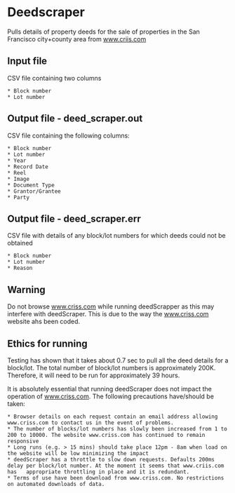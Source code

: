 Deedscraper
===========

Pulls details of property deeds for the sale of properties in the San Francisco city+county area from www.criis.com


Input file
----------

CSV file containing two columns

    * Block number
    * Lot number


Output file - deed_scraper.out
------------------------------

CSV file containing the following columns:

    * Block number
    * Lot number
    * Year
    * Record Date
    * Reel
    * Image
    * Document Type
    * Grantor/Grantee
    * Party

Output file - deed_scraper.err
------------------------------

CSV file with details of any block/lot numbers for which deeds could not be obtained

    * Block number
    * Lot number
    * Reason

Warning
-------

Do not browse www.criss.com while running deedScrapper as this may interfere with deedScraper. This is due to the way the www.criss.com website ahs been coded.


Ethics for running
-------------------

Testing has shown that it takes about 0.7 sec to pull all the deed details for a block/lot. The total number of block/lot numbers is approximately 200K. Therefore, it will need to be run for approximately 39 hours.

It is absolutely essential that running deedScraper does not impact the operation of www.criss.com. The following precautions have/should be taken:

    * Browser details on each request contain an email address allowing www.criss.com to contact us in the event of problems.
    * The number of blocks/lot numbers has slowly been increased from 1 to 200 to 10000. The website www.criss.com has continued to remain responsive
    * Long runs (e.g. > 15 mins) should take place 12pm - 8am when load on the website will be low minimizing the impact
    * deedScraper has a throttle to slow down requests. Defaults 200ms delay per block/lot number. At the moment it seems that www.criis.com has   appropriate throttling in place and it is redundant.
    * Terms of use have been download from www.criss.com. No restrictions on automated downloads of data.




